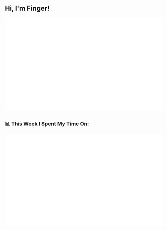 <h2> Hi, I'm Finger!</h2>

<img align="right" src="https://raw.githubusercontent.com/spianmo/github-stats/master/generated/overview.svg#gh-light-mode-only">

<!-- <img align="right" height="160em" src="https://github-readme-stats-eight-theta.vercel.app/api/top-langs/?username=spianmo&layout=compact&langs_count=8&theme=algolia"/>	 -->
	
```go
package main

type Me struct {
	Name   string
	Job    string
	Code   string
	Skills string
}

func main() {
	me := &Me{
		Name:   "Finger",
		Job:    "Client-side Engineer",
		Code:   "Java, Kotlin, C#, Rust and C++ and Others",
		Skills: "Android, Security, Cross-platform client, NLP, CV, ASR ^o^",
	}
	_ = me
}
```


<h3>📊 This Week I Spent My Time On:</h3>
<img align='right' src="https://raw.githubusercontent.com/spianmo/github-stats/master/generated/languages.svg#gh-light-mode-only">

<!--START_SECTION:waka-->

```txt
Java                   5 hrs 39 mins   ██████████░░░░░░░░░░░░░░░   40.30 %
Kotlin                 3 hrs 55 mins   ███████░░░░░░░░░░░░░░░░░░   27.94 %
Gradle                 1 hr 7 mins     ██░░░░░░░░░░░░░░░░░░░░░░░   08.05 %
Shrinker Config File   43 mins         █▒░░░░░░░░░░░░░░░░░░░░░░░   05.13 %
Python                 42 mins         █▒░░░░░░░░░░░░░░░░░░░░░░░   05.05 %
```

<!--END_SECTION:waka-->
